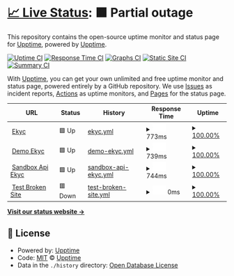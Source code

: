 # [📈 Live Status](https://uptime-srd.appota.ai): <!--live status--> **🟧 Partial outage**

This repository contains the open-source uptime monitor and status page for [Upptime](https://upptime.js.org), powered by [Upptime](https://github.com/upptime/upptime).

[![Uptime CI](https://github.com/upptime/upptime/workflows/Uptime%20CI/badge.svg)](https://github.com/upptime/upptime/actions?query=workflow%3A%22Uptime+CI%22)
[![Response Time CI](https://github.com/upptime/upptime/workflows/Response%20Time%20CI/badge.svg)](https://github.com/upptime/upptime/actions?query=workflow%3A%22Response+Time+CI%22)
[![Graphs CI](https://github.com/upptime/upptime/workflows/Graphs%20CI/badge.svg)](https://github.com/upptime/upptime/actions?query=workflow%3A%22Graphs+CI%22)
[![Static Site CI](https://github.com/upptime/upptime/workflows/Static%20Site%20CI/badge.svg)](https://github.com/upptime/upptime/actions?query=workflow%3A%22Static+Site+CI%22)
[![Summary CI](https://github.com/upptime/upptime/workflows/Summary%20CI/badge.svg)](https://github.com/upptime/upptime/actions?query=workflow%3A%22Summary+CI%22)

With [Upptime](https://upptime.js.org), you can get your own unlimited and free uptime monitor and status page, powered entirely by a GitHub repository. We use [Issues](https://github.com/upptime/upptime/issues) as incident reports, [Actions](https://github.com/upptime/upptime/actions) as uptime monitors, and [Pages](https://uptime-srd.appota.ai) for the status page.

<!--start: status pages-->
<!-- This summary is generated by Upptime (https://github.com/upptime/upptime) -->
<!-- Do not edit this manually, your changes will be overwritten -->
<!-- prettier-ignore -->
| URL | Status | History | Response Time | Uptime |
| --- | ------ | ------- | ------------- | ------ |
| <img alt="" src="https://icons.duckduckgo.com/ip3/ekyc.appota.ai.ico" height="13"> [Ekyc](https://ekyc.appota.ai) | 🟩 Up | [ekyc.yml](https://github.com/srd-ota/uptime/commits/HEAD/history/ekyc.yml) | <details><summary><img alt="Response time graph" src="./graphs/ekyc/response-time-week.png" height="20"> 773ms</summary><br><a href="https://uptime-srd.appota.ai/history/ekyc"><img alt="Response time 836" src="https://img.shields.io/endpoint?url=https%3A%2F%2Fraw.githubusercontent.com%2Fsrd-ota%2Fuptime%2FHEAD%2Fapi%2Fekyc%2Fresponse-time.json"></a><br><a href="https://uptime-srd.appota.ai/history/ekyc"><img alt="24-hour response time 679" src="https://img.shields.io/endpoint?url=https%3A%2F%2Fraw.githubusercontent.com%2Fsrd-ota%2Fuptime%2FHEAD%2Fapi%2Fekyc%2Fresponse-time-day.json"></a><br><a href="https://uptime-srd.appota.ai/history/ekyc"><img alt="7-day response time 773" src="https://img.shields.io/endpoint?url=https%3A%2F%2Fraw.githubusercontent.com%2Fsrd-ota%2Fuptime%2FHEAD%2Fapi%2Fekyc%2Fresponse-time-week.json"></a><br><a href="https://uptime-srd.appota.ai/history/ekyc"><img alt="30-day response time 793" src="https://img.shields.io/endpoint?url=https%3A%2F%2Fraw.githubusercontent.com%2Fsrd-ota%2Fuptime%2FHEAD%2Fapi%2Fekyc%2Fresponse-time-month.json"></a><br><a href="https://uptime-srd.appota.ai/history/ekyc"><img alt="1-year response time 836" src="https://img.shields.io/endpoint?url=https%3A%2F%2Fraw.githubusercontent.com%2Fsrd-ota%2Fuptime%2FHEAD%2Fapi%2Fekyc%2Fresponse-time-year.json"></a></details> | <details><summary><a href="https://uptime-srd.appota.ai/history/ekyc">100.00%</a></summary><a href="https://uptime-srd.appota.ai/history/ekyc"><img alt="All-time uptime 99.65%" src="https://img.shields.io/endpoint?url=https%3A%2F%2Fraw.githubusercontent.com%2Fsrd-ota%2Fuptime%2FHEAD%2Fapi%2Fekyc%2Fuptime.json"></a><br><a href="https://uptime-srd.appota.ai/history/ekyc"><img alt="24-hour uptime 100.00%" src="https://img.shields.io/endpoint?url=https%3A%2F%2Fraw.githubusercontent.com%2Fsrd-ota%2Fuptime%2FHEAD%2Fapi%2Fekyc%2Fuptime-day.json"></a><br><a href="https://uptime-srd.appota.ai/history/ekyc"><img alt="7-day uptime 100.00%" src="https://img.shields.io/endpoint?url=https%3A%2F%2Fraw.githubusercontent.com%2Fsrd-ota%2Fuptime%2FHEAD%2Fapi%2Fekyc%2Fuptime-week.json"></a><br><a href="https://uptime-srd.appota.ai/history/ekyc"><img alt="30-day uptime 99.96%" src="https://img.shields.io/endpoint?url=https%3A%2F%2Fraw.githubusercontent.com%2Fsrd-ota%2Fuptime%2FHEAD%2Fapi%2Fekyc%2Fuptime-month.json"></a><br><a href="https://uptime-srd.appota.ai/history/ekyc"><img alt="1-year uptime 99.65%" src="https://img.shields.io/endpoint?url=https%3A%2F%2Fraw.githubusercontent.com%2Fsrd-ota%2Fuptime%2FHEAD%2Fapi%2Fekyc%2Fuptime-year.json"></a></details>
| <img alt="" src="https://icons.duckduckgo.com/ip3/demo-ekyc.appota.ai.ico" height="13"> [Demo Ekyc](https://demo-ekyc.appota.ai) | 🟩 Up | [demo-ekyc.yml](https://github.com/srd-ota/uptime/commits/HEAD/history/demo-ekyc.yml) | <details><summary><img alt="Response time graph" src="./graphs/demo-ekyc/response-time-week.png" height="20"> 739ms</summary><br><a href="https://uptime-srd.appota.ai/history/demo-ekyc"><img alt="Response time 828" src="https://img.shields.io/endpoint?url=https%3A%2F%2Fraw.githubusercontent.com%2Fsrd-ota%2Fuptime%2FHEAD%2Fapi%2Fdemo-ekyc%2Fresponse-time.json"></a><br><a href="https://uptime-srd.appota.ai/history/demo-ekyc"><img alt="24-hour response time 695" src="https://img.shields.io/endpoint?url=https%3A%2F%2Fraw.githubusercontent.com%2Fsrd-ota%2Fuptime%2FHEAD%2Fapi%2Fdemo-ekyc%2Fresponse-time-day.json"></a><br><a href="https://uptime-srd.appota.ai/history/demo-ekyc"><img alt="7-day response time 739" src="https://img.shields.io/endpoint?url=https%3A%2F%2Fraw.githubusercontent.com%2Fsrd-ota%2Fuptime%2FHEAD%2Fapi%2Fdemo-ekyc%2Fresponse-time-week.json"></a><br><a href="https://uptime-srd.appota.ai/history/demo-ekyc"><img alt="30-day response time 800" src="https://img.shields.io/endpoint?url=https%3A%2F%2Fraw.githubusercontent.com%2Fsrd-ota%2Fuptime%2FHEAD%2Fapi%2Fdemo-ekyc%2Fresponse-time-month.json"></a><br><a href="https://uptime-srd.appota.ai/history/demo-ekyc"><img alt="1-year response time 828" src="https://img.shields.io/endpoint?url=https%3A%2F%2Fraw.githubusercontent.com%2Fsrd-ota%2Fuptime%2FHEAD%2Fapi%2Fdemo-ekyc%2Fresponse-time-year.json"></a></details> | <details><summary><a href="https://uptime-srd.appota.ai/history/demo-ekyc">100.00%</a></summary><a href="https://uptime-srd.appota.ai/history/demo-ekyc"><img alt="All-time uptime 90.77%" src="https://img.shields.io/endpoint?url=https%3A%2F%2Fraw.githubusercontent.com%2Fsrd-ota%2Fuptime%2FHEAD%2Fapi%2Fdemo-ekyc%2Fuptime.json"></a><br><a href="https://uptime-srd.appota.ai/history/demo-ekyc"><img alt="24-hour uptime 100.00%" src="https://img.shields.io/endpoint?url=https%3A%2F%2Fraw.githubusercontent.com%2Fsrd-ota%2Fuptime%2FHEAD%2Fapi%2Fdemo-ekyc%2Fuptime-day.json"></a><br><a href="https://uptime-srd.appota.ai/history/demo-ekyc"><img alt="7-day uptime 100.00%" src="https://img.shields.io/endpoint?url=https%3A%2F%2Fraw.githubusercontent.com%2Fsrd-ota%2Fuptime%2FHEAD%2Fapi%2Fdemo-ekyc%2Fuptime-week.json"></a><br><a href="https://uptime-srd.appota.ai/history/demo-ekyc"><img alt="30-day uptime 100.00%" src="https://img.shields.io/endpoint?url=https%3A%2F%2Fraw.githubusercontent.com%2Fsrd-ota%2Fuptime%2FHEAD%2Fapi%2Fdemo-ekyc%2Fuptime-month.json"></a><br><a href="https://uptime-srd.appota.ai/history/demo-ekyc"><img alt="1-year uptime 90.77%" src="https://img.shields.io/endpoint?url=https%3A%2F%2Fraw.githubusercontent.com%2Fsrd-ota%2Fuptime%2FHEAD%2Fapi%2Fdemo-ekyc%2Fuptime-year.json"></a></details>
| <img alt="" src="https://icons.duckduckgo.com/ip3/sb-api-ekyc.appota.ai.ico" height="13"> [Sandbox Api Ekyc](https://sb-api-ekyc.appota.ai/) | 🟩 Up | [sandbox-api-ekyc.yml](https://github.com/srd-ota/uptime/commits/HEAD/history/sandbox-api-ekyc.yml) | <details><summary><img alt="Response time graph" src="./graphs/sandbox-api-ekyc/response-time-week.png" height="20"> 744ms</summary><br><a href="https://uptime-srd.appota.ai/history/sandbox-api-ekyc"><img alt="Response time 812" src="https://img.shields.io/endpoint?url=https%3A%2F%2Fraw.githubusercontent.com%2Fsrd-ota%2Fuptime%2FHEAD%2Fapi%2Fsandbox-api-ekyc%2Fresponse-time.json"></a><br><a href="https://uptime-srd.appota.ai/history/sandbox-api-ekyc"><img alt="24-hour response time 672" src="https://img.shields.io/endpoint?url=https%3A%2F%2Fraw.githubusercontent.com%2Fsrd-ota%2Fuptime%2FHEAD%2Fapi%2Fsandbox-api-ekyc%2Fresponse-time-day.json"></a><br><a href="https://uptime-srd.appota.ai/history/sandbox-api-ekyc"><img alt="7-day response time 744" src="https://img.shields.io/endpoint?url=https%3A%2F%2Fraw.githubusercontent.com%2Fsrd-ota%2Fuptime%2FHEAD%2Fapi%2Fsandbox-api-ekyc%2Fresponse-time-week.json"></a><br><a href="https://uptime-srd.appota.ai/history/sandbox-api-ekyc"><img alt="30-day response time 776" src="https://img.shields.io/endpoint?url=https%3A%2F%2Fraw.githubusercontent.com%2Fsrd-ota%2Fuptime%2FHEAD%2Fapi%2Fsandbox-api-ekyc%2Fresponse-time-month.json"></a><br><a href="https://uptime-srd.appota.ai/history/sandbox-api-ekyc"><img alt="1-year response time 812" src="https://img.shields.io/endpoint?url=https%3A%2F%2Fraw.githubusercontent.com%2Fsrd-ota%2Fuptime%2FHEAD%2Fapi%2Fsandbox-api-ekyc%2Fresponse-time-year.json"></a></details> | <details><summary><a href="https://uptime-srd.appota.ai/history/sandbox-api-ekyc">100.00%</a></summary><a href="https://uptime-srd.appota.ai/history/sandbox-api-ekyc"><img alt="All-time uptime 90.77%" src="https://img.shields.io/endpoint?url=https%3A%2F%2Fraw.githubusercontent.com%2Fsrd-ota%2Fuptime%2FHEAD%2Fapi%2Fsandbox-api-ekyc%2Fuptime.json"></a><br><a href="https://uptime-srd.appota.ai/history/sandbox-api-ekyc"><img alt="24-hour uptime 100.00%" src="https://img.shields.io/endpoint?url=https%3A%2F%2Fraw.githubusercontent.com%2Fsrd-ota%2Fuptime%2FHEAD%2Fapi%2Fsandbox-api-ekyc%2Fuptime-day.json"></a><br><a href="https://uptime-srd.appota.ai/history/sandbox-api-ekyc"><img alt="7-day uptime 100.00%" src="https://img.shields.io/endpoint?url=https%3A%2F%2Fraw.githubusercontent.com%2Fsrd-ota%2Fuptime%2FHEAD%2Fapi%2Fsandbox-api-ekyc%2Fuptime-week.json"></a><br><a href="https://uptime-srd.appota.ai/history/sandbox-api-ekyc"><img alt="30-day uptime 100.00%" src="https://img.shields.io/endpoint?url=https%3A%2F%2Fraw.githubusercontent.com%2Fsrd-ota%2Fuptime%2FHEAD%2Fapi%2Fsandbox-api-ekyc%2Fuptime-month.json"></a><br><a href="https://uptime-srd.appota.ai/history/sandbox-api-ekyc"><img alt="1-year uptime 90.77%" src="https://img.shields.io/endpoint?url=https%3A%2F%2Fraw.githubusercontent.com%2Fsrd-ota%2Fuptime%2FHEAD%2Fapi%2Fsandbox-api-ekyc%2Fuptime-year.json"></a></details>
| <img alt="" src="https://icons.duckduckgo.com/ip3/thissitedoesnotexist.koj.co.ico" height="13"> [Test Broken Site](https://thissitedoesnotexist.koj.co) | 🟥 Down | [test-broken-site.yml](https://github.com/srd-ota/uptime/commits/HEAD/history/test-broken-site.yml) | <details><summary><img alt="Response time graph" src="./graphs/test-broken-site/response-time-week.png" height="20"> 0ms</summary><br><a href="https://uptime-srd.appota.ai/history/test-broken-site"><img alt="Response time 0" src="https://img.shields.io/endpoint?url=https%3A%2F%2Fraw.githubusercontent.com%2Fsrd-ota%2Fuptime%2FHEAD%2Fapi%2Ftest-broken-site%2Fresponse-time.json"></a><br><a href="https://uptime-srd.appota.ai/history/test-broken-site"><img alt="24-hour response time 0" src="https://img.shields.io/endpoint?url=https%3A%2F%2Fraw.githubusercontent.com%2Fsrd-ota%2Fuptime%2FHEAD%2Fapi%2Ftest-broken-site%2Fresponse-time-day.json"></a><br><a href="https://uptime-srd.appota.ai/history/test-broken-site"><img alt="7-day response time 0" src="https://img.shields.io/endpoint?url=https%3A%2F%2Fraw.githubusercontent.com%2Fsrd-ota%2Fuptime%2FHEAD%2Fapi%2Ftest-broken-site%2Fresponse-time-week.json"></a><br><a href="https://uptime-srd.appota.ai/history/test-broken-site"><img alt="30-day response time 0" src="https://img.shields.io/endpoint?url=https%3A%2F%2Fraw.githubusercontent.com%2Fsrd-ota%2Fuptime%2FHEAD%2Fapi%2Ftest-broken-site%2Fresponse-time-month.json"></a><br><a href="https://uptime-srd.appota.ai/history/test-broken-site"><img alt="1-year response time 0" src="https://img.shields.io/endpoint?url=https%3A%2F%2Fraw.githubusercontent.com%2Fsrd-ota%2Fuptime%2FHEAD%2Fapi%2Ftest-broken-site%2Fresponse-time-year.json"></a></details> | <details><summary><a href="https://uptime-srd.appota.ai/history/test-broken-site">100.00%</a></summary><a href="https://uptime-srd.appota.ai/history/test-broken-site"><img alt="All-time uptime 100.00%" src="https://img.shields.io/endpoint?url=https%3A%2F%2Fraw.githubusercontent.com%2Fsrd-ota%2Fuptime%2FHEAD%2Fapi%2Ftest-broken-site%2Fuptime.json"></a><br><a href="https://uptime-srd.appota.ai/history/test-broken-site"><img alt="24-hour uptime 100.00%" src="https://img.shields.io/endpoint?url=https%3A%2F%2Fraw.githubusercontent.com%2Fsrd-ota%2Fuptime%2FHEAD%2Fapi%2Ftest-broken-site%2Fuptime-day.json"></a><br><a href="https://uptime-srd.appota.ai/history/test-broken-site"><img alt="7-day uptime 100.00%" src="https://img.shields.io/endpoint?url=https%3A%2F%2Fraw.githubusercontent.com%2Fsrd-ota%2Fuptime%2FHEAD%2Fapi%2Ftest-broken-site%2Fuptime-week.json"></a><br><a href="https://uptime-srd.appota.ai/history/test-broken-site"><img alt="30-day uptime 100.00%" src="https://img.shields.io/endpoint?url=https%3A%2F%2Fraw.githubusercontent.com%2Fsrd-ota%2Fuptime%2FHEAD%2Fapi%2Ftest-broken-site%2Fuptime-month.json"></a><br><a href="https://uptime-srd.appota.ai/history/test-broken-site"><img alt="1-year uptime 100.00%" src="https://img.shields.io/endpoint?url=https%3A%2F%2Fraw.githubusercontent.com%2Fsrd-ota%2Fuptime%2FHEAD%2Fapi%2Ftest-broken-site%2Fuptime-year.json"></a></details>

<!--end: status pages-->

[**Visit our status website →**](https://uptime-srd.appota.ai)

## 📄 License

- Powered by: [Upptime](https://github.com/upptime/upptime)
- Code: [MIT](./LICENSE) © [Upptime](https://upptime.js.org)
- Data in the `./history` directory: [Open Database License](https://opendatacommons.org/licenses/odbl/1-0/)
